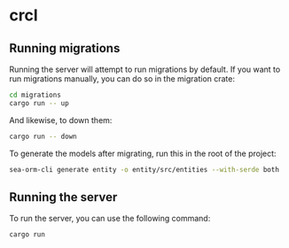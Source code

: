 # crcl


## Running migrations

Running the server will attempt to run migrations by default. If you want to run migrations manually, you can do so in the migration crate:

```bash
cd migrations
cargo run -- up
```

And likewise, to down them:

```bash
cargo run -- down
```

To generate the models after migrating, run this in the root of the project:

```bash
sea-orm-cli generate entity -o entity/src/entities --with-serde both
```

## Running the server

To run the server, you can use the following command:

```bash
cargo run
```

